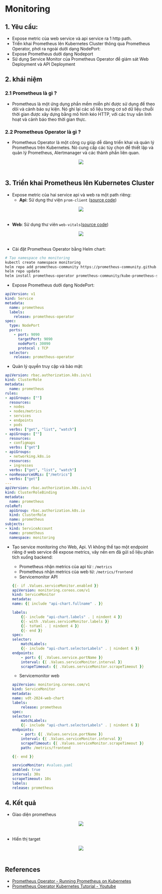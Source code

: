 # Monitoring
## 1. Yêu cầu: 
-   Expose metric của web service và api service ra 1 http path.
-   Triển khai Prometheus lên Kubernetes Cluster thông qua Prometheus Operator, phơi ra ngoài dưới dạng NodePort: 
-   Expose Prometheus dưới dạng Nodeport
-   Sử dụng Service Monitor của Prometheus Operator để giám sát Web Deployment và API Deployment

## 2. khái niệm 
### 2.1 Prometheus là gì ?
-   Prometheus là một ứng dụng phần mềm miễn phí được sử dụng để theo dõi và cảnh báo sự kiện. Nó ghi lại các số liệu trong cơ sở dữ liệu chuỗi thời gian được xây dựng bằng mô hình kéo HTTP, với các truy vấn linh hoạt và cảnh báo theo thời gian thực.
### 2.2 Prometheus Operator  là gì ?
-   Prometheus Operator là một công cụ giúp dễ dàng triển khai và quản lý Prometheus trên Kubernetes. Nó cung cấp các tùy chọn để thiết lập và quản lý Prometheus, Alertmanager và các thành phần liên quan.

<div align="center">
    <img src="../images/operator-workflow.gif"  style="margin-bottom: 20">
</div>  

## 3. Triển khai Prometheus lên Kubernetes Cluster
- Expose metric của hai service api và web ra một path riêng:
  + **Api**: Sử dụng thư viện `prom-client` ([source code](https://github.com/descent1511/vdt2024-api-nodejs/blob/develop/users/src/metrics/index.ts))

<div align="center">
    <img src="../images/backend-metric.png"  style="margin-bottom: 20">
</div>  

  + **Web**: Sử dụng thư viên `web-vitals`([source code](https://github.com/descent1511/vdt2024-vuejs-frontend/blob/develop/src/plugins/webVitals.js))


<div align="center">
    <img src="../images/frontend-metric.png"  style="margin-bottom: 20">
</div>  


-   Cài đặt Prometheus Operator bằng Helm chart:
```bash 
# Tạo namespace cho monitoring
kubectl create namespace monitoring
helm repo add prometheus-community https://prometheus-community.github.io/helm-charts
helm repo update
helm install prometheus-operator prometheus-community/kube-prometheus-stack -n monitoring
```
-   Expose Prometheus dưới dạng NodePort:
```yaml
apiVersion: v1
kind: Service
metadata:
  name: prometheus
  labels:
    release: prometheus-operator
spec:
  type: NodePort
  ports:
    - port: 9090
      targetPort: 9090
      nodePort: 30090 
      protocol : TCP
  selector:
    release: prometheus-operator
```

-   Quản lý quyền truy cập và bảo mật:

```yaml
apiVersion: rbac.authorization.k8s.io/v1
kind: ClusterRole
metadata:
  name: prometheus
rules:
- apiGroups: [""]
  resources:
  - nodes
  - nodes/metrics
  - services
  - endpoints
  - pods
  verbs: ["get", "list", "watch"]
- apiGroups: [""]
  resources:
  - configmaps
  verbs: ["get"]
- apiGroups:
  - networking.k8s.io
  resources:
  - ingresses
  verbs: ["get", "list", "watch"]
- nonResourceURLs: ["/metrics"]
  verbs: ["get"]
---
apiVersion: rbac.authorization.k8s.io/v1
kind: ClusterRoleBinding
metadata:
  name: prometheus
roleRef:
  apiGroup: rbac.authorization.k8s.io
  kind: ClusterRole
  name: prometheus
subjects:
- kind: ServiceAccount
  name: prometheus
  namespace: monitoring
```

-   Tạo service monitoring cho Web, Api. Vì không thể tạo một endpoint riêng ở web service để expose metrics, vây nên em đã gửi số liệu phân tích xuống backend:
    +   Prometheus nhận metrics của api từ : `/metrics`
    +   Prometheus nhận metrics của web từ: `/metrics/frontend`
    +   Servicemonitor API
    ``` yaml
    {{- if .Values.serviceMonitor.enabled }}
    apiVersion: monitoring.coreos.com/v1
    kind: ServiceMonitor
    metadata:
    name: {{ include "api-chart.fullname" . }}

    labels:
        {{- include "api-chart.labels" . | nindent 4 }}
        {{- with .Values.serviceMonitor.labels }}
        {{- toYaml . | nindent 4 }}
        {{- end }}
    spec:
    selector:
        matchLabels:
        {{- include "api-chart.selectorLabels" . | nindent 6 }}
    endpoints:
        - port: {{ .Values.service.portName }}
        interval: {{ .Values.serviceMonitor.interval }}
        scrapeTimeout: {{ .Values.serviceMonitor.scrapeTimeout }}
    ```
    +   Servicemonitor web
    ```yaml
    apiVersion: monitoring.coreos.com/v1
    kind: ServiceMonitor
    metadata:
    name: vdt-2024-web-chart
    labels:
        release: prometheus
    spec:
    selector:
        matchLabels:
        {{- include "api-chart.selectorLabels" . | nindent 6 }}
    endpoints:
        - port: {{ .Values.service.portName }}
        interval: {{ .Values.serviceMonitor.interval }}
        scrapeTimeout: {{ .Values.serviceMonitor.scrapeTimeout }}
        path: /metrics/frontend

    {{- end }}
    ```

    ```yaml
    serviceMonitor: #values.yaml
    enabled: true
    interval: 30s
    scrapeTimeout: 10s
    labels:
    release: prometheus
    ```
## 4. Kết quả 
- Giao diện prometheus
<div align="center">
    <img src="../images/prometheus-ui.png"  style="margin-bottom: 20">
</div>  

- Hiển thị target
<div align="center">
    <img src="../images/prometheus-target.png"  style="margin-bottom: 20">
</div>  

## References
- [Prometheus Operator - Running Prometheus on Kubernetes](https://prometheus-operator.dev/docs/prologue/introduction/)
- [Prometheus Operator Kubernetes Tutorial - Youtube](https://www.youtube.com/watch?v=HOmdYtsB950)


